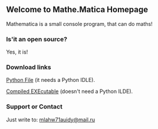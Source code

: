 ## Welcome to Mathe.Matica Homepage

Mathematica is a small console program, that can do maths!

### Is'it an open source?
Yes, it is!


### Download links

[Python File](example.com) (it needs a Python IDLE).

[Compiled EXEcutable](example.com) (doesn't need a Python ILDE).

### Support or Contact

Just write to: mlahw71auidy@mail.ru
